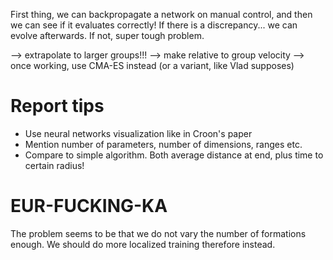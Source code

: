 First thing, we can backpropagate a network on manual control,
and then we can see if it evaluates correctly! If there is a
discrepancy... we can evolve afterwards. If not, super
tough problem.

--> extrapolate to larger groups!!!
--> make relative to group velocity
--> once working, use CMA-ES instead (or a variant, like Vlad supposes)

# Report tips
- Use neural networks visualization like in Croon's paper
- Mention number of parameters, number of dimensions, ranges etc.
- Compare to simple algorithm. Both average distance at end, plus time to certain radius!

# EUR-FUCKING-KA
The problem seems to be that we do not vary the number of formations enough. We should do more localized training therefore instead.